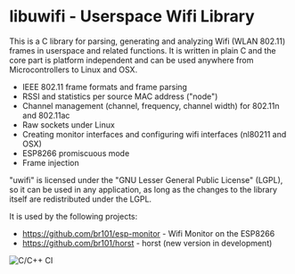 # libuwifi - Userspace Wifi Library

This is a C library for parsing, generating and analyzing Wifi (WLAN 802.11)
frames in userspace and related functions. It is written in plain C and the core
part is platform independent and can be used anywhere from Microcontrollers
to Linux and OSX.

 * IEEE 802.11 frame formats and frame parsing
 * RSSI and statistics per source MAC address ("node")
 * Channel management (channel, frequency, channel width) for 802.11n and 802.11ac
 * Raw sockets under Linux
 * Creating monitor interfaces and configuring wifi interfaces (nl80211 and OSX)
 * ESP8266 promiscuous mode
 * Frame injection

"uwifi" is licensed under the "GNU Lesser General Public License" (LGPL), so it
can be used in any application, as long as the changes to the library itself are
redistributed under the LGPL.

It is used by the following projects:

 * https://github.com/br101/esp-monitor - Wifi Monitor on the ESP8266
 * https://github.com/br101/horst  - horst (new version in development)

![C/C++ CI](https://github.com/br101/libuwifi/workflows/C/C++%20CI/badge.svg?branch=master)
